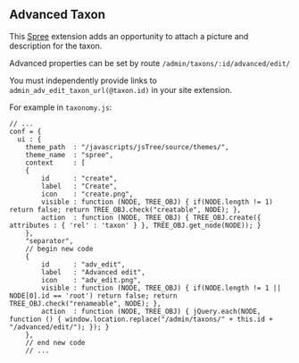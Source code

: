 Advanced Taxon
---------------

This [Spree](http://github.com/railsdog/spree/tree/master) extension adds an opportunity to attach a picture and description for the taxon.

Advanced properties can be set by route `/admin/taxons/:id/advanced/edit/`

You must independently provide links to `admin_adv_edit_taxon_url(@taxon.id)` in your site extension.

For example in `taxonomy.js`:

    // ...
    conf = {
      ui : {
        theme_path  : "/javascripts/jsTree/source/themes/",
		theme_name	: "spree",
        context     : [
        {
            id      : "create",
            label   : "Create",
            icon    : "create.png",
            visible : function (NODE, TREE_OBJ) { if(NODE.length != 1) return false; return TREE_OBJ.check("creatable", NODE); },
            action  : function (NODE, TREE_OBJ) { TREE_OBJ.create({ attributes : { 'rel' : 'taxon' } }, TREE_OBJ.get_node(NODE)); }
        },
        "separator",
        // begin new code
        {
            id      : "adv_edit",
            label   : "Advanced edit",
            icon    : "adv_edit.png",
            visible : function (NODE, TREE_OBJ) { if(NODE.length != 1 || NODE[0].id == 'root') return false; return TREE_OBJ.check("renameable", NODE); },
            action  : function (NODE, TREE_OBJ) { jQuery.each(NODE, function () { window.location.replace("/admin/taxons/" + this.id + "/advanced/edit/"); }); }
        },
        // end new code
        // ... 
